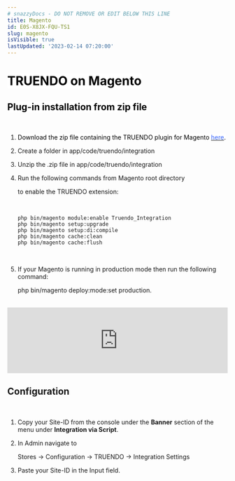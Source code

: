 ```yaml
---
# snazzyDocs - DO NOT REMOVE OR EDIT BELOW THIS LINE
title: Magento
id: E0S-X8JX-FQU-TS1
slug: magento
isVisible: true
lastUpdated: '2023-02-14 07:20:00'
---
```

# <span style="color:rgb(0, 0, 0);"><span style="background-color:rgb(255, 255, 255);">TRUENDO on Magento</span></span>

## <span style="color:rgb(0, 0, 0);"><span style="background-color:rgb(255, 255, 255);">Plug-in installation from zip file</span></span>

<br />

1. <span style="color:rgb(0, 0, 0);"><span style="background-color:rgb(255, 255, 255);">Download the zip file containing the TRUENDO plugin for Magento </span></span>[<span style="color:rgba(59,103,251,1);"><span style="background-color:rgb(255, 255, 255);">here</span></span>](https://truendo-file-hosting.s3.eu-central-1.amazonaws.com/truendo_cmp-1.0.0.zip)<span style="color:rgb(0, 0, 0);"><span style="background-color:rgb(255, 255, 255);">.</span></span>
2. Create a folder in app/code/truendo/integration
3. Unzip the .zip file in app/code/truendo/integration
4. Run the following commands from Magento root directory
    
    to enable the TRUENDO extension:
    
    <br />
    
    ```
    php bin/magento module:enable Truendo_Integration
    php bin/magento setup:upgrade
    php bin/magento setup:di:compile
    php bin/magento cache:clean
    php bin/magento cache:flush
    ```
    
    <br />
5. If your Magento is running in production mode then run the following command:
    
    php bin/magento deploy:mode:set production.

<br />

<iframe allow="accelerometer; autoplay; encrypted-media; gyroscope; picture-in-picture" allowfullscreen="true" frameborder="0" src="https://www.youtube.com/embed/pZODMFeSX-4?showinfo=0" width="100%"></iframe>  
  
<br />

## Configuration

<br />

1. Copy your Site-ID from the console under the **Banner** section of the menu under **Integration via Script**.
2. In Admin navigate to
    
    Stores -&gt; Configuration -&gt; TRUENDO -&gt; Integration Settings
3. Paste your Site-ID in the Input field.

<br />

<br />